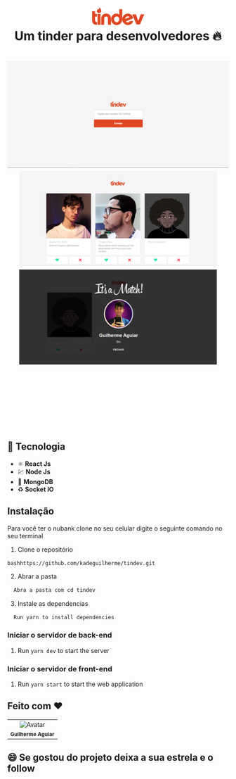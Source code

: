 <h1 align="center">
<br>
  <img src="https://github.com/kadeguilherme/tindev/blob/master/frontend/src/assets/logo.svg" alt="TinDev" width="120">
  <br>
  <b> Um tinder para desenvolvedores </b>🔥
</h1>

<h1 align="center">
  <img  src="https://github.com/kadeguilherme/tindev/blob/master/frontend/src/assets/home-page.png" width = '1000'>
  <img  src="https://github.com/kadeguilherme/tindev/blob/master/frontend/src/assets/home-page-2.png" width = '450'>
  <img   src="https://github.com/kadeguilherme/tindev/blob/master/frontend/src/assets/match.png" width = '450'>
</h1>

<br /><br /><br /><br /><br /><br /><br />

 ## 🚀 Tecnologia 
- ⚛️ **React Js** 
- 💹 **Node Js** 
- 📄 **MongoDB** 
- ♻️ **Socket IO** 


##  Instalação
  
  Para você ter o nubank clone no seu celular digite o seguinte comando no seu terminal
  
  1. Clone o repositório
  ```
  bashhttps://github.com/kadeguilherme/tindev.git
```
  2. Abrar a pasta
  ```bash
    Abra a pasta com cd tindev
```
  3. Instale as dependencias
  ```bash
    Run yarn to install dependencies
```

### Iniciar o servidor de back-end

1. Run `yarn dev` to start the server

### Iniciar o servidor de front-end

1. Run `yarn start` to start the web application

## Feito com ❤

  <table >
    <td align= 'center'>
      <a hrfe= '#'>
         <img src="https://avatars.githubusercontent.com/u/42500464?s=400&u=a049264c93bfb80260b09e275b9e83430e4218c2&v=4" width="100px;" alt="Avatar"/><br>
        <sub>
          <b>Guilherme Aguiar </b>
        </sub>
  </table>

## 😄 Se gostou do projeto deixa a sua estrela e o follow<br>
